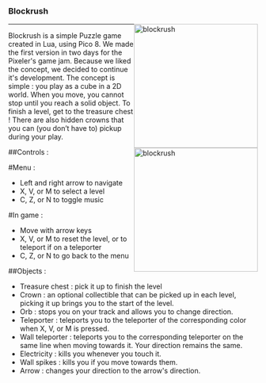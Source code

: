### Blockrush
<img alt="blockrush" src="https://cdn.discordapp.com/attachments/404884236542410753/528219427452354560/6C9D2F44-F707-480C-AF45-DE76D772FCE8.jpeg" style="clear:right; float:right; width:250px; height: 250px;"/>
<hr>
<img alt="blockrush" src="https://cdn.discordapp.com/attachments/404884236542410753/528239769524895744/B89BA356-E0A1-4C2D-BB55-47CBB26E3953.jpeg" style="clear:right; float:right; width:250px; height: 250px;"/>
Blockrush is a simple Puzzle game created in Lua, using Pico 8. We made the first version in two days for the Pixeler's game jam. Because we liked the concept, we decided to continue it's development.
The concept is simple : you play as a cube in a 2D world. When you move, you cannot stop until you reach a solid object. To finish a level, get to the treasure chest ! There are also hidden crowns that you can (you don’t have to) pickup during your play.

##Controls :

#Menu :

- Left and right arrow to navigate
- X, V, or M to select a level
- C, Z, or N to toggle music


#In game :

- Move with arrow keys
- X, V, or M to reset the level, or to teleport if on a teleporter
- C, Z, or N to go back to the menu


##Objects :

- Treasure chest : pick it up to finish the level
- Crown : an optional collectible that can be picked up in each level, picking it up brings you to the start of the level.
- Orb : stops you on your track and allows you to change direction.
- Teleporter : teleports you to the teleporter of the corresponding color when X, V, or M is pressed.
- Wall teleporter : teleports you to the corresponding teleporter on the same line when moving towards it. Your direction remains the same.
- Electricity : kills you whenever you touch it.
- Wall spikes : kills you if you move towards them.
- Arrow : changes your direction to the arrow's direction.
